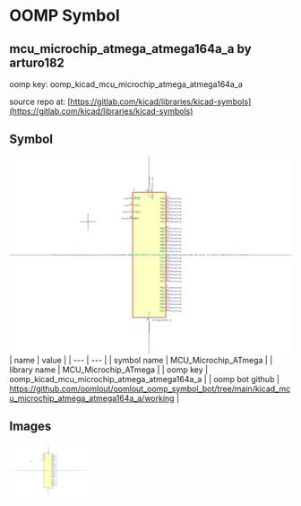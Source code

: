 # OOMP Symbol  
## mcu_microchip_atmega_atmega164a_a  by arturo182  
  
oomp key: oomp_kicad_mcu_microchip_atmega_atmega164a_a  
  
source repo at: [https://gitlab.com/kicad/libraries/kicad-symbols](https://gitlab.com/kicad/libraries/kicad-symbols)  
## Symbol  
  
[![working.png](working_600.png)](working.png)  
| name | value | 
| --- | --- | 
| symbol name | MCU_Microchip_ATmega | 
| library name | MCU_Microchip_ATmega | 
| oomp key | oomp_kicad_mcu_microchip_atmega_atmega164a_a | 
| oomp bot github | https://github.com/oomlout/oomlout_oomp_symbol_bot/tree/main/kicad_mcu_microchip_atmega_atmega164a_a/working | 
## Images  
  
[![working.png](working_140.png)](working.png)  
